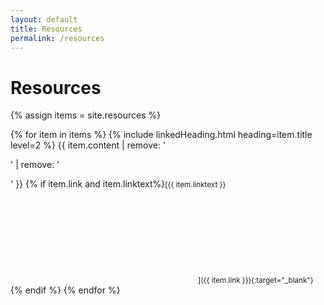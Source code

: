 ```yaml
---
layout: default
title: Resources
permalink: /resources
---
```


# Resources

{% assign items = site.resources %}

{% for item in items %}
  {% include linkedHeading.html heading=item.title level=2 %}
  {{ item.content | remove: '<p>' | remove: '</p>' }}
  {% if item.link and item.linktext%}<small>[{{ item.linktext }}<svg aria-hidden="true" class="inline size-4 fill-black ml-1"><use href="./assets/images/icons.svg#open-in-new"></use></svg>]({{ item.link }}){:target="_blank"}</small>{% endif %}
{% endfor %}